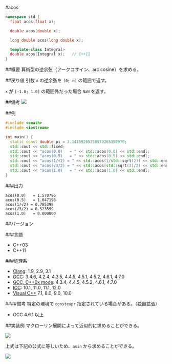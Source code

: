 #acos
```cpp
namespace std {
  float acos(float x);

  double acos(double x);

  long double acos(long double x);

  template<class Integral>
  double acos(Integral x);   // C++11
}
```

##概要
算術型の逆余弦（アークコサイン、arc cosine）を求める。


##戻り値
引数 `x` の逆余弦を `[0; π]` の範囲で返す。

`x` が `[-1.0; 1.0]` の範囲外だった場合 `NaN` を返す。


##備考
![](https://raw.github.com/cpprefjp/image/master/reference/cmath/acos/acos.png)


##例
```cpp
#include <cmath>
#include <iostream>

int main() {
  static const double pi = 3.14159265358979265358979;
  std::cout << std::fixed;
  std::cout << "acos(0.0)   = " << std::acos(0.0) << std::endl;
  std::cout << "acos(0.5)   = " << std::acos(0.5) << std::endl;
  std::cout << "acos(1/√2) = " << std::acos(1/std::sqrt(2)) << std::endl;
  std::cout << "acos(√3/2) = " << std::acos(std::sqrt(3)/2) << std::endl;
  std::cout << "acos(1.0)   = " << std::acos(1.0) << std::endl;
}
```

###出力
```
acos(0.0)   = 1.570796
acos(0.5)   = 1.047198
acos(1/√2) = 0.785398
acos(√3/2) = 0.523599
acos(1.0)   = 0.000000
```

##バージョン


###言語
- C++03
- C++11

###処理系
- [Clang](/implementation#clang.md): 1.9, 2.9, 3.1
- [GCC](/implementation#gcc.md): 3.4.6, 4.2.4, 4.3.5, 4.4.5, 4.5.1, 4.5.2, 4.6.1, 4.7.0
- [GCC, C++0x mode](/implementation#gcc.md): 4.3.4, 4.4.5, 4.5.2, 4.6.1, 4.7.0
- [ICC](/implementation#icc.md): 10.1, 11.0, 11.1, 12.0
- [Visual C++](/implementation#visual_cpp.md) 7.1, 8.0, 9.0, 10.0

####備考
特定の環境で `constexpr` 指定されている場合がある。（独自拡張）
- GCC 4.6.1 以上


##実装例
マクローリン展開によって近似的に求めることができる。

![](https://raw.github.com/cpprefjp/image/master/reference/cmath/acos/acos_mac.png)


上式は下記の公式に等しいため、`asin` から求めることができる。

![](https://raw.github.com/cpprefjp/image/master/reference/cmath/acos/acos_formula.png)


